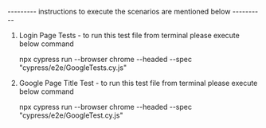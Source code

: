 ---------  instructions to execute the scenarios are mentioned below ----------


1. Login Page Tests - to run this test file from terminal please execute below command

    npx cypress run --browser chrome --headed --spec  "cypress/e2e/GoogleTests.cy.js"


2. Google Page Title Test - to run this test file from terminal please execute below command

    npx cypress run --browser chrome --headed --spec  "cypress/e2e/GoogleTest.cy.js"
